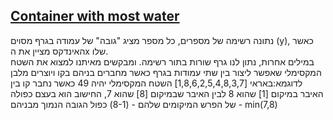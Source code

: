 ## [Container with most water](https://leetcode.com/problems/container-with-most-water/)
נתונה רשימה של מספרים, כל מספר מציג "גובה" של עמודה בגרף מסוים (y), כאשר האינדקס מציין את הx שלו.  
במילים אחרות, נתון לנו גרף שורות בתור רשימה. ומבקשים מאיתנו למצוא את השטח המקסימלי שאפשר ליצור בין שתי עמודות בגרף כאשר מחברים בניהם בקו ויוצרים מלבן  
לדוגמא:באראי [1,8,6,2,5,4,8,3,7] השטח המקסימלי יהיה 49 כאשר נחבר קו בין האיבר במיקום [1] שהוא 8 לבין האיבר שבמיקום [8] שהוא 7, החישוב הוא בעצם כפולה של הפרש המיקומים שלהם - (8-1) כפול הגובה הנמוך מבניהם - min(7,8) 

 
